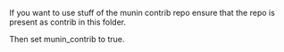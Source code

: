If you want to use stuff of the munin contrib repo ensure that the repo is present as contrib in this folder.

Then set munin_contrib to true.